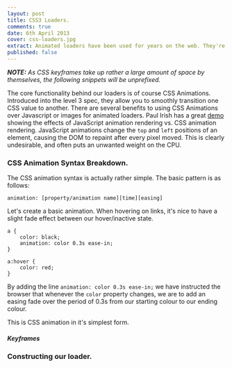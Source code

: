 ```yaml
---
layout: post
title: CSS3 Loaders.
comments: true
date: 6th April 2013
cover: css-loaders.jpg
extract: Animated loaders have been used for years on the web. They're used as visual feedback to the user that something is "happening". 
published: false
---
```


*__NOTE:__ As CSS keyframes take up rather a large amount of space by themselves, the following snippets will be unprefixed.*

The core functionality behind our loaders is of course CSS Animations. Introduced into the level 3 spec, they allow you to smoothly transition one CSS value to another. There are several benefits to using CSS Animations over Javascript or images for animated loaders. Paul Irish has a great [demo](LINK) showing the effects of JavaScript animation rendering vs. CSS animation rendering. JavaScript animations change the `top` and `left` positions of an element, causing the DOM to repaint after every pixel moved. This is clearly undesirable, and often puts an unwanted weight on the CPU.

### CSS Animation Syntax Breakdown.

The CSS animation syntax is actually rather simple. The basic pattern is as follows:

`animation: [property/animation name][time][easing]`

Let's create a basic animation. When hovering on links, it's nice to have a slight fade effect between our hover/inactive state. 

	a {
		color: black;
		animation: color 0.3s ease-in;
	}

	a:hover {
		color: red;
	}

By adding the line `animation: color 0.3s ease-in;` we have instructed the browser that whenever the `color` property changes, we are to add an easing fade over the period of 0.3s from our starting colour to our ending colour.

This is CSS animation in it's simplest form.


##### Keyframes



### Constructing our loader.



















